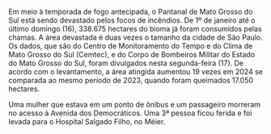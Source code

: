 Em meio à temporada de fogo antecipada, o Pantanal de Mato Grosso do Sul está sendo devastado pelos focos de incêndios. De 1º de janeiro até o último domingo (16), 338.675 hectares do bioma já foram consumidos pelas chamas. A área devastada é duas vezes o tamanho da cidade de São Paulo.
Os dados, que são do Centro de Monitoramento do Tempo e do Clima de Mato Grosso do Sul (Cemtec), e do Corpo de Bombeiros Militar do Estado do Mato Grosso do Sul, foram divulgados nesta segunda-feira (17). De acordo com o levantamento, a área atingida aumentou 19 vezes em 2024 se comparada ao mesmo período de 2023, quando foram queimados 17.050 hectares.


Uma mulher que estava em um ponto de ônibus e um passageiro morreram no acesso à Avenida dos Democráticos. Uma 3ª pessoa ficou ferida e foi levada para o Hospital Salgado Filho, no Méier.
